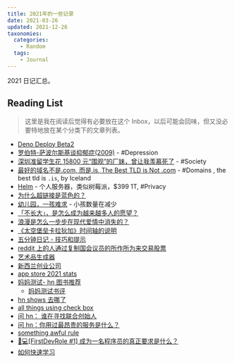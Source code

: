 ```yaml
---
title: 2021年的一些记录
date: 2021-03-26
updated: 2021-12-26
taxonomies:
  categories:
    - Random
  tags:
    - Journal
---
```


2021 日记汇总。

<!-- more -->

## Reading List

> 这里是我在阅读后觉得有必要放在这个 Inbox，以后可能会回味，但又没必要特地放在某个分类下的文章列表。

- [Deno Deploy Beta2](https://deno.com/blog/deploy-beta2)
- [罗伯特-萨波尔斯基谈抑郁症(2009)](https://www.robertsapolskyrocks.com/depression.html) - #Depression
- [深圳准留学生花 15800 元“围观”的厂妹，曾让我羡慕死了](https://cj.sina.com.cn/articles/view/1154814715/44d512fb01900wn2x) - #Society
- [最好的域名不是.com, 而是.is, The Best TLD is Not .com](https://slc.is/#The%20Best%20TLD%20is%20Not%20.com) - #Domains , the best tld is `.is`, by Iceland
- [Helm](https://thehelm.com/) - 个人服务器，类似树莓派，$399 1T, #Privacy
- [为什么超链接是蓝色的？](https://blog.mozilla.org/en/internet-culture/deep-dives/why-are-hyperlinks-blue/)
- [幼儿园，一孩难求](https://mp.weixin.qq.com/s/b6TLj4b2rhexEjDT-u4jHA) - 小孩数量在减少
- [「不长大」，是怎么成为越来越多人的愿望？](https://mp.weixin.qq.com/s/XhRf8pvVxljAAzAd81_bLg)
- [浪漫是怎么一步步在现代爱情中消失的？](https://mp.weixin.qq.com/s/5uKyMHd2G4bunZIZ9YFYYg)
- [《太空堡垒卡拉狄加》时间轴的说明](https://zh.e-pistolas.org/entire-battlestar-galactica-timeline-explained)
- [五分钟日记 - 技巧和提示](https://briansunter.com/blog/five-minute-journal/)
- [reddit 上的人通过复制国会议员的所作所为来交易股票](https://text.npr.org/1039313011)
- [艺术品生成器](https://colors.jaylow.se/)
- [新西兰创业公司](https://www.failory.com/startups/new-zealand)
- [app store 2021 stats](https://42matters.com/ios-apple-app-store-statistics-and-trends)
- [妈妈测试- hn 图书推荐](https://hacker-recommended-books.vercel.app/category/0/past-6-months/page/0/5)
  - [妈妈测试书评](https://book.douban.com/review/10002244/)
- [hn shows 去哪了](https://news.ycombinator.com/item?id=28682173)
- [all things using check box](https://www.bryanbraun.com/2021/09/21/i-keep-making-things-out-of-checkboxes/)
- [问 hn： 谁在寻找联合创始人](https://news.ycombinator.com/item?id=25644817)
- [问 hn：你用过最昂贵的服务是什么？](https://news.ycombinator.com/item?id=26990815)
- [something awful rule](https://www.somethingawful.com/forum-rules/forum-rules/)
- [👨💻[FirstDevRole #1] 成为一名程序员的真正要求是什么？](https://dev.to/antoniopk/firstdevrole-1-what-are-the-real-requirements-for-becoming-a-programmer-2e1p)
- [如何快速学习](https://www.joshwcomeau.com/blog/how-to-learn-stuff-quickly/#%2F%2F%2F%2F%2F%2F/)

